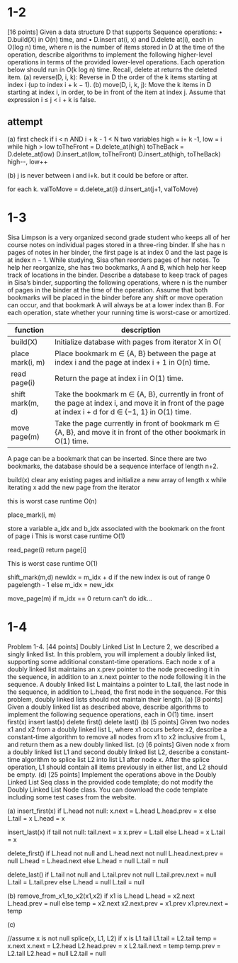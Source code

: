 # 1-2
[16 points] Given a data structure D that supports Sequence operations:
• D.build(X) in O(n) time, and
• D.insert at(i, x) and D.delete at(i), each in O(log n) time,
where n is the number of items stored in D at the time of the operation, describe algorithms to
implement the following higher-level operations in terms of the provided lower-level operations.
Each operation below should run in O(k log n) time. Recall, delete at returns the deleted item.
(a) reverse(D, i, k): Reverse in D the order of the k items starting at index i (up to
index i + k − 1).
(b) move(D, i, k, j): Move the k items in D starting at index i, in order, to be in front
of the item at index j. Assume that expression i ≤ j < i + k is false. 

## attempt
(a) 
first check if i < n AND i + k - 1 < N
two variables high = i+ k -1, low = i 
while high > low
    toTheFront = D.delete_at(high)
    toTheBack = D.delete_at(low)
    D.insert_at(low, toTheFront)
    D.insert_at(high, toTheBack)
    high--, low++

(b)
j is never between i and i+k. 
but it could be before or after. 

for each k.
    valToMove = d.delete_at(i)
    d.insert_at(j+1, valToMove) 

# 1-3

Sisa Limpson is a very organized second grade student who keeps all of her course notes on individual pages stored in a three-ring binder. If she has n pages of notes in her binder, the first page
is at index 0 and the last page is at index n − 1. While studying, Sisa often reorders pages of her
notes. To help her reorganize, she has two bookmarks, A and B, which help her keep track of
locations in the binder.
Describe a database to keep track of pages in Sisa’s binder, supporting the following operations,
where n is the number of pages in the binder at the time of the operation. Assume that both
bookmarks will be placed in the binder before any shift or move operation can occur, and that
bookmark A will always be at a lower index than B. For each operation, state whether your
running time is worst-case or amortized.

| function         |           description | 
| ---------------  | --------------------- |
| build(X)         | Initialize database with pages from iterator X in O(|X|) time. |
| place mark(i, m) | Place bookmark m ∈ {A, B} between the page at index i and the page at index i + 1 in O(n) time. |
| read page(i)     | Return the page at index i in O(1) time. |
| shift mark(m, d) | Take the bookmark m ∈ {A, B}, currently in front of the page at index i, and move it in front of the page at index i + d for d ∈ {−1, 1} in O(1) time. |
| move page(m)     | Take the page currently in front of bookmark m ∈ {A, B}, and move it in front of the other bookmark in O(1) time. |

A page can be a bookmark that can be inserted. Since there are two bookmarks, the database should be a sequence interface of length n+2.  

build(x)
clear any existing pages and initialize a new array of length x
while iterating x
    add the new page from the iterator

this is worst case runtime O(n)

place_mark(i, m)

store a variable a_idx and b_idx associated with the bookmark on the front of page i
This is worst case runtime O(1)

read_page(i)
    return page[i]

This is worst case runtime O(1)

shift_mark(m,d)
    newIdx = m_idx + d
    if the new index is out of range 0 pagelength - 1
    else m_idx = new_idx

move_page(m)
    if m_idx == 0 return can't do
    idk...

# 1-4
Problem 1-4. [44 points] Doubly Linked List
In Lecture 2, we described a singly linked list. In this problem, you will implement a doubly
linked list, supporting some additional constant-time operations. Each node x of a doubly linked
list maintains an x.prev pointer to the node preceeding it in the sequence, in addition to an
x.next pointer to the node following it in the sequence. A doubly linked list L maintains a pointer
to L.tail, the last node in the sequence, in addition to L.head, the first node in the sequence.
For this problem, doubly linked lists should not maintain their length.
(a) [8 points] Given a doubly linked list as described above, describe algorithms to implement the following sequence operations, each in O(1) time.
insert first(x) insert last(x) delete first() delete last()
(b) [5 points] Given two nodes x1 and x2 from a doubly linked list L, where x1 occurs
before x2, describe a constant-time algorithm to remove all nodes from x1 to x2 inclusive from L, and return them as a new doubly linked list.
(c) [6 points] Given node x from a doubly linked list L1 and second doubly linked list L2,
describe a constant-time algorithm to splice list L2 into list L1 after node x. After the
splice operation, L1 should contain all items previously in either list, and L2 should
be empty.
(d) [25 points] Implement the operations above in the Doubly Linked List Seq
class in the provided code template; do not modify the Doubly Linked List Node
class. You can download the code template including some test cases from the website. 

(a)
insert_first(x)
    if L.head not null:
        x.next = L.head
        L.head.prev = x
    else 
        L.tail = x
    L.head = x

insert_last(x)
    if tail not null:
        tail.next = x
        x.prev = L.tail
    else
        L.head = x
    L.tail = x

delete_first()
    if L.head not null and L.head.next not null
        L.head.next.prev = null
        L.head = L.head.next
    else 
        L.head = null
        L.tail = null

delete_last()
    if L.tail not null and L.tail.prev not null
        L.tail.prev.next = null
        L.tail = L.tail.prev
    else
        L.head = null
        L.tail = null

(b)
remove_from_x1_to_x2(x1,x2)
    if x1 is L.head
        L.head = x2.next
        L.head.prev = null
    else
        temp = x2.next
        x2.next.prev = x1.prev
        x1.prev.next = temp
        

(c)

//assume x is not null
splice(x, L1, L2)
    if x is L1.tail
        L1.tail = L2.tail
    temp = x.next
    x.next = L2.head
    L2.head.prev = x
    L2.tail.next = temp
    temp.prev = L2.tail
    L2.head = null
    L2.tail = null

